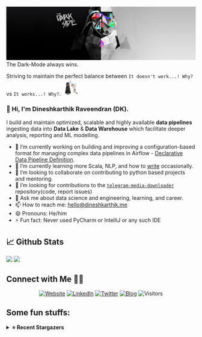 ![](https://github.com/Dineshkarthik/Dineshkarthik/blob/master/assets/cover.jpg)
The Dark-Mode always wins.

Striving to maintain the perfect balance between `It doesn't work...! Why?` vs `It works...! Why?`. <img src="https://github.com/Dineshkarthik/Dineshkarthik/blob/master/assets/starwars_fight.gif" width="50">


### 👋 Hi, I'm Dineshkarthik Raveendran (DK).

I build and maintain optimized, scalable and highly available **data pipelines** ingesting data into **Data Lake** & **Data Warehouse** which facilitate deeper analysis, reporting and ML modelling.


- 🔭 I’m currently working on building and improving a configuration-based format for managing complex data pipelines in Airflow - [Declarative Data Pipeline Definition](https://www.thoughtworks.com/de/radar/techniques?blipid=202005084).
- 🌱 I’m currently learning more Scala, NLP, and how to [write](https://medium.com/@dineshkarthik.r) occasionally.
- 👯 I’m looking to collaborate on contributing to python based projects and mentoring.
- 🤔 I’m looking for contributions to the [`telegram-media-downloader`](https://github.com/Dineshkarthik/telegram_media_downloader) repository(code, report issues) 
- 💬 Ask me about data science and engineering, learning, and career.
- 📫 How to reach me: [hello@dineshkarthik.me](mailto:hello@dineshkarthik.me)
- 😄 Pronouns: He/him
- ⚡ Fun fact: Never used PyCharm or IntelliJ or any such IDE

## 📈 Github Stats
<img height="180em" src="https://github-readme-stats.vercel.app/api?username=Dineshkarthik&show_icons=true&hide_border=true&&count_private=true&include_all_commits=true" />
<img height="180em" src="https://github-readme-streak-stats.herokuapp.com/?user=Dineshkarthik&hide_border=true" />
  
## Connect with Me 🤝🏻

<p align="center">
<a href="https://dineshkarthik.me"><img alt="Website" src="https://img.shields.io/badge/Website-dineshkarthik.me-blue?style=flat&logo=google-chrome"></a>
<a href="https://www.linkedin.com/in/dineshkarthik-r/"><img alt="LinkedIn" src="https://img.shields.io/badge/LinkedIN-Dineshkarthik%20Raveendran-blue?style=flat&logo=linkedin"></a>
<a href="https://twitter.com/Dineshkarthik_R"><img alt="Twitter" src="https://img.shields.io/badge/Twitter-Dineshkarthik%20R-blue?style=flat&logo=twitter"></a>
<a href="https://medium.com/@dineshkarthik.r"><img alt="Blog" src="https://img.shields.io/badge/Medium-Dineshkarthik%20Raveendran-blue?style=flat&logo=medium"></a>
<img alt="Visitors" src="https://visitor-badge.laobi.icu/badge?page_id=Dineshkarthik">
</p>


## Some fun stuffs:

<details>
  <summary><b>⭐ Recent Stargazers</b></summary>
  <table cellspacing="0" cellpadding="0" style="border: none;">
    <tbody cellspacing="0" cellpadding="0" style="border: none;">
      <tr style="border: none;">
        <td style="border: none">
          <a href="https://github.com/aliiy">
            <img
              style="border-radius: 50%;"
              align="left"
              src="https://avatars.githubusercontent.com/u/35217559?v=4"
              width="96"
              height="65"
            />
          </a>
        </td>
        <td style="border: none">
          <div>
            <a href="https://github.com/aliiy">aliiy</a> 
            starred <a href="https://github.com/Dineshkarthik/telegram_media_downloader">telegram_media_downloader</a>
          </div>
          <div>
            User Bio: Nothing to 👀 here , no bio...!!
          </div>
        </td>
      </tr>
      <tr style="border: none;">
        <td style="border: none">
          <a href="https://github.com/oneisall8955">
            <img
              style="border-radius: 50%;"
              align="left"
              src="https://avatars.githubusercontent.com/u/44989283?u=1f830d737272cc5413043b240d64c50748f892e8&v=4"
              width="96"
              height="65"
            />
          </a>
        </td>
        <td style="border: none">
          <div>
            <a href="https://github.com/oneisall8955">刘志聪</a> 
            starred <a href="https://github.com/Dineshkarthik/telegram_media_downloader">telegram_media_downloader</a>
          </div>
          <div>
            User Bio: keep coding,keep loving.
          </div>
        </td>
      </tr>
      <tr style="border: none;">
        <td style="border: none">
          <a href="https://github.com/Sarvesh-Kesharwani">
            <img
              style="border-radius: 50%;"
              align="left"
              src="https://avatars.githubusercontent.com/u/22115102?u=908e725a3a57b1baa8a3be73cdb75a94515f7650&v=4"
              width="96"
              height="65"
            />
          </a>
        </td>
        <td style="border: none">
          <div>
            <a href="https://github.com/Sarvesh-Kesharwani">Sarvesh Kesharwani</a> 
            starred <a href="https://github.com/Dineshkarthik/telegram_media_downloader">telegram_media_downloader</a>
          </div>
          <div>
            User Bio: Machine Learning Engineer,
Well versed with sklearn and tensorflow, exploring keras and ivy.
          </div>
        </td>
      </tr>
      <tr style="border: none;">
        <td style="border: none">
          <a href="https://github.com/swhz">
            <img
              style="border-radius: 50%;"
              align="left"
              src="https://avatars.githubusercontent.com/u/20467764?u=4621b9169277f04b9fa15338a3be3966088ff2ca&v=4"
              width="96"
              height="65"
            />
          </a>
        </td>
        <td style="border: none">
          <div>
            <a href="https://github.com/swhz">swhz</a> 
            starred <a href="https://github.com/Dineshkarthik/telegram_media_downloader">telegram_media_downloader</a>
          </div>
          <div>
            User Bio: 热爱互联网，喜欢编程，前端开发者
          </div>
        </td>
      </tr>
      <tr style="border: none;">
        <td style="border: none">
          <a href="https://github.com/ayaz-z">
            <img
              style="border-radius: 50%;"
              align="left"
              src="https://avatars.githubusercontent.com/u/13221522?u=18d33000b77171f2dc3c2ddb5c8767b2786a52e1&v=4"
              width="96"
              height="65"
            />
          </a>
        </td>
        <td style="border: none">
          <div>
            <a href="https://github.com/ayaz-z">Eugene Dobrodeev</a> 
            starred <a href="https://github.com/Dineshkarthik/telegram_media_downloader">telegram_media_downloader</a>
          </div>
          <div>
            User Bio: make sense? good
          </div>
        </td>
      </tr>
      <tr style="border: none;">
        <td style="border: none">
          <a href="https://github.com/AmeSpiceYu">
            <img
              style="border-radius: 50%;"
              align="left"
              src="https://avatars.githubusercontent.com/u/88890267?v=4"
              width="96"
              height="65"
            />
          </a>
        </td>
        <td style="border: none">
          <div>
            <a href="https://github.com/AmeSpiceYu">AmeSpiceYu</a> 
            starred <a href="https://github.com/Dineshkarthik/telegram_media_downloader">telegram_media_downloader</a>
          </div>
          <div>
            User Bio: Nothing to 👀 here , no bio...!!
          </div>
        </td>
      </tr>
      <tr style="border: none;">
        <td style="border: none">
          <a href="https://github.com/sherwinwater">
            <img
              style="border-radius: 50%;"
              align="left"
              src="https://avatars.githubusercontent.com/u/51765660?u=adb716de4766db76b29e4f92ae116139b19753e5&v=4"
              width="96"
              height="65"
            />
          </a>
        </td>
        <td style="border: none">
          <div>
            <a href="https://github.com/sherwinwater">Shuwen</a> 
            starred <a href="https://github.com/Dineshkarthik/codility-training">codility-training</a>
          </div>
          <div>
            User Bio: Software Developer
          </div>
        </td>
      </tr>
      <tr style="border: none;">
        <td style="border: none">
          <a href="https://github.com/liliabakker">
            <img
              style="border-radius: 50%;"
              align="left"
              src="https://avatars.githubusercontent.com/u/105084489?u=9bb7ef850db81c6f76289db65bd0da3208f6e5b7&v=4"
              width="96"
              height="65"
            />
          </a>
        </td>
        <td style="border: none">
          <div>
            <a href="https://github.com/liliabakker">Lilia Bakker</a> 
            starred <a href="https://github.com/Dineshkarthik/codility-training">codility-training</a>
          </div>
          <div>
            User Bio: Nothing to 👀 here , no bio...!!
          </div>
        </td>
      </tr>
      <tr style="border: none;">
        <td style="border: none">
          <a href="https://github.com/wari-sul">
            <img
              style="border-radius: 50%;"
              align="left"
              src="https://avatars.githubusercontent.com/u/108047621?v=4"
              width="96"
              height="65"
            />
          </a>
        </td>
        <td style="border: none">
          <div>
            <a href="https://github.com/wari-sul">wari-sul</a> 
            starred <a href="https://github.com/Dineshkarthik/telegram_media_downloader">telegram_media_downloader</a>
          </div>
          <div>
            User Bio: Nothing to 👀 here , no bio...!!
          </div>
        </td>
      </tr>
      <tr style="border: none;">
        <td style="border: none">
          <a href="https://github.com/HouJia">
            <img
              style="border-radius: 50%;"
              align="left"
              src="https://avatars.githubusercontent.com/u/2533830?u=cd1ee72fa5be3efdeed907427287dacb7502f3e5&v=4"
              width="96"
              height="65"
            />
          </a>
        </td>
        <td style="border: none">
          <div>
            <a href="https://github.com/HouJia">HouJia</a> 
            starred <a href="https://github.com/Dineshkarthik/telegram_media_downloader">telegram_media_downloader</a>
          </div>
          <div>
            User Bio: Nothing to 👀 here , no bio...!!
          </div>
        </td>
      </tr>
      </tbody>
  </table>
</details>